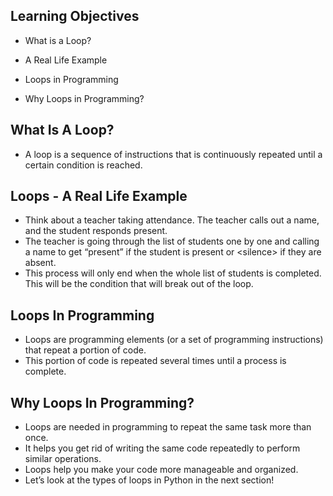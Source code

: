 ## Learning Objectives

* What is a Loop?

* A Real Life Example

* Loops in Programming

* Why Loops in Programming?

## What Is A Loop?

* A loop is a sequence of instructions that is continuously repeated until a certain condition is reached.

## Loops - A Real Life Example

* Think about a teacher taking attendance. The teacher calls out a name, and the student responds present.
* The teacher is going through the list of students one by one and calling a name to get “present” if the student is present or \<silence> if they are absent.
* This process will only end when the whole list of students is completed. This will be the condition that will break out of the loop.

## Loops In Programming

* Loops are programming elements (or a set of programming instructions) that repeat a portion of code.
* This portion of code is repeated several times until a process is complete.

## Why Loops In Programming?

* Loops are needed in programming to repeat the same task more than once.
* It helps you get rid of writing the same code repeatedly to perform similar operations.
* Loops help you make your code more manageable and organized.
* Let’s look at the types of loops in Python in the next section!